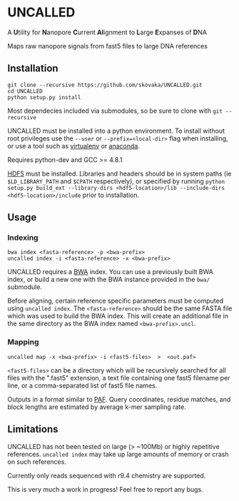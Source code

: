 # UNCALLED
A **U**tility for **N**anopore **C**urrent **Al**ignment to **L**arge **E**xpanses of **D**NA

Maps raw nanopore signals from fast5 files to large DNA references

## Installation

```
git clone --recursive https://github.com/skovaka/UNCALLED.git
cd UNCALLED
python setup.py install
```

Most dependecies included via submodules, so be sure to clone with `git --recursive`

UNCALLED must be installed into a python environment. To install without root privileges use the `--user` or `--prefix=<local-dir>` flag when installing, or use a tool such as [virtualenv](virtualenv.pypa.io) or [anaconda](anaconda.com).

Requires python-dev and GCC >= 4.8.1

[HDF5](https://www.hdfgroup.org/downloads/hdf5/) must be installed. Libraries and headers should be in system paths (ie `$LD_LIBRARY_PATH` and `$CPATH` respectively), or specified by running `python setup.py build_ext --library-dirs <hdf5-location>/lib --include-dirs <hdf5-location>/include` prior to installation.

## Usage

### Indexing

```
bwa index <fasta-reference> -p <bwa-prefix>
uncalled index -i <fasta-reference> -x <bwa-prefix>
```

UNCALLED requires a [BWA](https://github.com/lh3/bwa) index. You can use a previously built BWA index, or build a new one with the BWA instance provided in the `bwa/` submodule.

Before aligning, certain reference specific parameters must be computed using `uncalled index`. The `<fasta-reference>` should be the same FASTA file which was used to build the BWA index. This will create an additional file in the same directory as the BWA index named `<bwa-prefix>.uncl`.

### Mapping

```
uncalled map -x <bwa-prefix> -i <fast5-files>  >  <out.paf>
```

`<fast5-files>` can be a directory which will be recursively searched for all files with the ".fast5" extension, a text file containing one fast5 filename per line, or a comma-separated list of fast5 file names.

Outputs in a format similar to [PAF](https://github.com/lh3/miniasm/blob/master/PAF.md). Query coordinates, residue matches, and block lengths are estimated by average k-mer sampling rate.

## Limitations

UNCALLED has not been tested on large (> ~100Mb) or highly repetitive references. `uncalled index` may take up large amounts of memory or crash on such references.

Currently only reads sequenced with r9.4 chemistry are supported.

This is very much a work in progress! Feel free to report any bugs.

